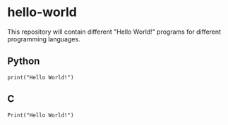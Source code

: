 # hello-world
This repository will contain different "Hello World!" programs for different programming languages.


## Python
`print("Hello World!")`
## C
`Print("Hello World!")`
